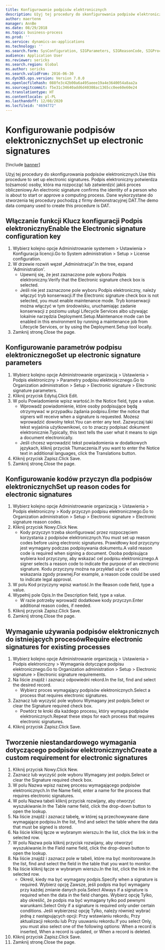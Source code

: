 ```yaml
---
title: Konfigurowanie podpisów elektronicznych
description: Użyj tej procedury do skonfigurowania podpisów elektronicznych.
author: maertenm
manager: AnnBe
ms.date: 08/29/2018
ms.topic: business-process
ms.prod: ''
ms.service: dynamics-ax-applications
ms.technology: ''
ms.search.form: SysConfiguration, SIGParameters, SIGReasonCode, SIGProcSetup
audience: Application User
ms.reviewer: sericks
ms.search.region: Global
ms.author: sericks
ms.search.validFrom: 2016-06-30
ms.dyn365.ops.version: Version 7.0.0
ms.openlocfilehash: 088fe3c42b00a6a495aeee19a4e3640054a8aa2a
ms.sourcegitcommit: f5e31c34640add6d40308ac1365cc0ee60e60e24
ms.translationtype: HT
ms.contentlocale: pl-PL
ms.lasthandoff: 12/08/2020
ms.locfileid: "4694772"
---
```

# <a name="set-up-electronic-signatures"></a><span data-ttu-id="df4f5-103">Konfigurowanie podpisów elektronicznych</span><span class="sxs-lookup"><span data-stu-id="df4f5-103">Set up electronic signatures</span></span>

[!include [banner](../../includes/banner.md)]

<span data-ttu-id="df4f5-104">Użyj tej procedury do skonfigurowania podpisów elektronicznych.</span><span class="sxs-lookup"><span data-stu-id="df4f5-104">Use this procedure to set up electronic signatures.</span></span> <span data-ttu-id="df4f5-105">Podpis elektroniczny potwierdza tożsamość osoby, która ma rozpocząć lub zatwierdzić jakiś proces obliczeniowy.</span><span class="sxs-lookup"><span data-stu-id="df4f5-105">An electronic signature confirms the identity of a person who is about to start or approve a computing process.</span></span> <span data-ttu-id="df4f5-106">Dane wykorzystane do stworzenia tej procedury pochodzą z firmy demonstracyjnej DAT.</span><span class="sxs-lookup"><span data-stu-id="df4f5-106">The demo data company used to create this procedure is DAT.</span></span>


## <a name="enable-the-electronic-signature-configuration-key"></a><span data-ttu-id="df4f5-107">Włączanie funkcji Klucz konfiguracji Podpis elektroniczny</span><span class="sxs-lookup"><span data-stu-id="df4f5-107">Enable the Electronic signature configuration key</span></span>
1. <span data-ttu-id="df4f5-108">Wybierz kolejno opcje Administrowanie systemem > Ustawienia > Konfiguracja licencji.</span><span class="sxs-lookup"><span data-stu-id="df4f5-108">Go to System administration > Setup > License configuration.</span></span>
2. <span data-ttu-id="df4f5-109">W drzewie rozwiń węzeł „Administracja”.</span><span class="sxs-lookup"><span data-stu-id="df4f5-109">In the tree, expand 'Administration'.</span></span>
    * <span data-ttu-id="df4f5-110">Upewnij się, że jest zaznaczone pole wyboru Podpis elektroniczny.</span><span class="sxs-lookup"><span data-stu-id="df4f5-110">Verify that the Electronic signature check box is selected.</span></span>  
    * <span data-ttu-id="df4f5-111">Jeśli nie jest zaznaczone pole wyboru Podpis elektroniczny, należy włączyć tryb konserwacji.</span><span class="sxs-lookup"><span data-stu-id="df4f5-111">If the Electronic signature check box is not selected, you must enable maintenance mode.</span></span> <span data-ttu-id="df4f5-112">Tryb konserwacji można włączyć w tym środowisku, uruchamiając zadanie konserwacji z poziomu usługi Lifecycle Services albo używając lokalnie narzędzia Deployment.Setup.</span><span class="sxs-lookup"><span data-stu-id="df4f5-112">Maintenance mode can be enabled in this environment by running a maintenance job from Lifecycle Services, or by using the Deployment.Setup tool locally.</span></span>  
3. <span data-ttu-id="df4f5-113">Zamknij stronę.</span><span class="sxs-lookup"><span data-stu-id="df4f5-113">Close the page.</span></span>

## <a name="set-up-electronic-signature-parameters"></a><span data-ttu-id="df4f5-114">Konfigurowanie parametrów podpisu elektronicznego</span><span class="sxs-lookup"><span data-stu-id="df4f5-114">Set up electronic signature parameters</span></span>
1. <span data-ttu-id="df4f5-115">Wybierz kolejno opcje Administrowanie organizacją > Ustawienia > Podpis elektroniczny > Parametry podpisu elektronicznego.</span><span class="sxs-lookup"><span data-stu-id="df4f5-115">Go to Organization administration > Setup > Electronic signature > Electronic signature parameters.</span></span>
2. <span data-ttu-id="df4f5-116">Kliknij przycisk Edytuj.</span><span class="sxs-lookup"><span data-stu-id="df4f5-116">Click Edit.</span></span>
3. <span data-ttu-id="df4f5-117">W polu Powiadomienie wpisz wartość.</span><span class="sxs-lookup"><span data-stu-id="df4f5-117">In the Notice field, type a value.</span></span>
    * <span data-ttu-id="df4f5-118">Wprowadź powiadomienie, które osoby podpisujące będą otrzymywać w przypadku żądania podpisu.</span><span class="sxs-lookup"><span data-stu-id="df4f5-118">Enter the notice that signers will receive when a signature is requested.</span></span> <span data-ttu-id="df4f5-119">Możesz wprowadzić dowolny tekst.</span><span class="sxs-lookup"><span data-stu-id="df4f5-119">You can enter any text.</span></span> <span data-ttu-id="df4f5-120">Zazwyczaj taki tekst wyjaśnia użytkownikowi, co to znaczy podpisać dokument elektronicznie.</span><span class="sxs-lookup"><span data-stu-id="df4f5-120">Typically, this text tells the user what it means to sign a document electronically.</span></span>  
    * <span data-ttu-id="df4f5-121">Jeśli chcesz wprowadzić tekst powiadomienia w dodatkowych językach, kliknij przycisk Tłumaczenia.</span><span class="sxs-lookup"><span data-stu-id="df4f5-121">If you want to enter the Notice text in additional languages, click the Translations button.</span></span>  
4. <span data-ttu-id="df4f5-122">Kliknij przycisk Zapisz.</span><span class="sxs-lookup"><span data-stu-id="df4f5-122">Click Save.</span></span>
5. <span data-ttu-id="df4f5-123">Zamknij stronę.</span><span class="sxs-lookup"><span data-stu-id="df4f5-123">Close the page.</span></span>

## <a name="set-up-reason-codes-for-electronic-signatures"></a><span data-ttu-id="df4f5-124">Konfigurowanie kodów przyczyn dla podpisów elektronicznych</span><span class="sxs-lookup"><span data-stu-id="df4f5-124">Set up reason codes for electronic signatures</span></span>
1. <span data-ttu-id="df4f5-125">Wybierz kolejno opcje Administrowanie organizacją > Ustawienia > Podpis elektroniczny > Kody przyczyn podpisu elektronicznego.</span><span class="sxs-lookup"><span data-stu-id="df4f5-125">Go to Organization administration > Setup > Electronic signature > Electronic signature reason codes.</span></span>
2. <span data-ttu-id="df4f5-126">Kliknij przycisk Nowy.</span><span class="sxs-lookup"><span data-stu-id="df4f5-126">Click New.</span></span>
    * <span data-ttu-id="df4f5-127">Kody przyczyn trzeba skonfigurować przez rozpoczęciem korzystania z podpisów elektronicznych.</span><span class="sxs-lookup"><span data-stu-id="df4f5-127">You must set up reason codes before using electronic signatures.</span></span> <span data-ttu-id="df4f5-128">Prawidłowy kod przyczyny jest wymagany podczas podpisywania dokumentu.</span><span class="sxs-lookup"><span data-stu-id="df4f5-128">A valid reason code is required when signing a document.</span></span>     <span data-ttu-id="df4f5-129">Osoba podpisująca wybiera kod przyczyny, aby wskazać cel podpisu elektronicznego.</span><span class="sxs-lookup"><span data-stu-id="df4f5-129">A signer selects a reason code to indicate the purpose of an electronic signature.</span></span> <span data-ttu-id="df4f5-130">Kodu przyczyny można na przykład użyć w celu wskazania zgody prawnej.</span><span class="sxs-lookup"><span data-stu-id="df4f5-130">For example, a reason code could be used to indicate legal approval.</span></span>  
3. <span data-ttu-id="df4f5-131">W polu Kod przyczyny wpisz wartość.</span><span class="sxs-lookup"><span data-stu-id="df4f5-131">In the Reason code field, type a value.</span></span>
4. <span data-ttu-id="df4f5-132">Wypełnij pole Opis.</span><span class="sxs-lookup"><span data-stu-id="df4f5-132">In the Description field, type a value.</span></span>
    * <span data-ttu-id="df4f5-133">W razie potrzeby wprowadź dodatkowe kody przyczyn.</span><span class="sxs-lookup"><span data-stu-id="df4f5-133">Enter additional reason codes, if needed.</span></span>  
5. <span data-ttu-id="df4f5-134">Kliknij przycisk Zapisz.</span><span class="sxs-lookup"><span data-stu-id="df4f5-134">Click Save.</span></span>
6. <span data-ttu-id="df4f5-135">Zamknij stronę.</span><span class="sxs-lookup"><span data-stu-id="df4f5-135">Close the page.</span></span>

## <a name="require-electronic-signatures-for-existing-processes"></a><span data-ttu-id="df4f5-136">Wymaganie używania podpisów elektronicznych do istniejących procesów</span><span class="sxs-lookup"><span data-stu-id="df4f5-136">Require electronic signatures for existing processes</span></span>
1. <span data-ttu-id="df4f5-137">Wybierz kolejno opcje Administrowanie organizacją > Ustawienia > Podpis elektroniczny > Wymagania dotyczące podpisu elektronicznego.</span><span class="sxs-lookup"><span data-stu-id="df4f5-137">Go to Organization administration > Setup > Electronic signature > Electronic signature requirements.</span></span>
2. <span data-ttu-id="df4f5-138">Na liście znajdź i zaznacz odpowiedni rekord.</span><span class="sxs-lookup"><span data-stu-id="df4f5-138">In the list, find and select the desired record.</span></span>
    * <span data-ttu-id="df4f5-139">Wybierz proces wymagający podpisów elektronicznych.</span><span class="sxs-lookup"><span data-stu-id="df4f5-139">Select a process that requires electronic signatures.</span></span>  
3. <span data-ttu-id="df4f5-140">Zaznacz lub wyczyść pole wyboru Wymagany jest podpis.</span><span class="sxs-lookup"><span data-stu-id="df4f5-140">Select or clear the Signature required check box.</span></span>
    * <span data-ttu-id="df4f5-141">Powtórz te kroki dla każdego procesu, który wymaga podpisów elektronicznych.</span><span class="sxs-lookup"><span data-stu-id="df4f5-141">Repeat these steps for each process that requires electronic signatures.</span></span>  
4. <span data-ttu-id="df4f5-142">Kliknij przycisk Zapisz.</span><span class="sxs-lookup"><span data-stu-id="df4f5-142">Click Save.</span></span>

## <a name="create-a-custom-requirement-for-electronic-signatures"></a><span data-ttu-id="df4f5-143">Tworzenie niestandardowego wymagania dotyczącego podpisów elektronicznych</span><span class="sxs-lookup"><span data-stu-id="df4f5-143">Create a custom requirement for electronic signatures</span></span>
1. <span data-ttu-id="df4f5-144">Kliknij przycisk Nowy.</span><span class="sxs-lookup"><span data-stu-id="df4f5-144">Click New.</span></span>
2. <span data-ttu-id="df4f5-145">Zaznacz lub wyczyść pole wyboru Wymagany jest podpis.</span><span class="sxs-lookup"><span data-stu-id="df4f5-145">Select or clear the Signature required check box.</span></span>
3. <span data-ttu-id="df4f5-146">W polu Nazwa wpisz nazwę procesu wymagającego podpisów elektronicznych.</span><span class="sxs-lookup"><span data-stu-id="df4f5-146">In the Name field, enter a name for the process that requires electronic signatures.</span></span>
4. <span data-ttu-id="df4f5-147">W polu Nazwa tabeli kliknij przycisk rozwijany, aby otworzyć wyszukiwanie.</span><span class="sxs-lookup"><span data-stu-id="df4f5-147">In the Table name field, click the drop-down button to open the lookup.</span></span>
5. <span data-ttu-id="df4f5-148">Na liście znajdź i zaznacz tabelę, w której są przechowywane dane wymagające podpisu.</span><span class="sxs-lookup"><span data-stu-id="df4f5-148">In the list, find and select the table where the data that must be signed is stored.</span></span>
6. <span data-ttu-id="df4f5-149">Na liście kliknij łącze w wybranym wierszu.</span><span class="sxs-lookup"><span data-stu-id="df4f5-149">In the list, click the link in the selected row.</span></span>
7. <span data-ttu-id="df4f5-150">W polu Nazwa pola kliknij przycisk rozwijany, aby otworzyć wyszukiwanie.</span><span class="sxs-lookup"><span data-stu-id="df4f5-150">In the Field name field, click the drop-down button to open the lookup.</span></span>
8. <span data-ttu-id="df4f5-151">Na liście znajdź i zaznacz pole w tabeli, które ma być monitorowane.</span><span class="sxs-lookup"><span data-stu-id="df4f5-151">In the list, find and select the field in the table that you want to monitor.</span></span>
9. <span data-ttu-id="df4f5-152">Na liście kliknij łącze w wybranym wierszu.</span><span class="sxs-lookup"><span data-stu-id="df4f5-152">In the list, click the link in the selected row.</span></span>
    * <span data-ttu-id="df4f5-153">Określ, kiedy ma być wymagany podpis.</span><span class="sxs-lookup"><span data-stu-id="df4f5-153">Specify when a signature is required.</span></span>     <span data-ttu-id="df4f5-154">Wybierz opcję Zawsze, jeśli podpis ma być wymagany przy każdej zmianie danych pola.</span><span class="sxs-lookup"><span data-stu-id="df4f5-154">Select Always if a signature is required when the data in the field changes.</span></span>     <span data-ttu-id="df4f5-155">Wybierz opcję Tylko, aby określić, że podpis ma być wymagany tylko pod pewnymi warunkami.</span><span class="sxs-lookup"><span data-stu-id="df4f5-155">Select Only if a signature is required only under certain conditions.</span></span> <span data-ttu-id="df4f5-156">Jeśli wybierzesz opcję Tylko, należy również wybrać jedną z następujących opcji: Przy wstawianiu rekordu, Przy aktualizacji rekordu lub Przy usuwaniu rekordu.</span><span class="sxs-lookup"><span data-stu-id="df4f5-156">If you select Only, you must also select one of the following options: When a record is inserted, When a record is updated, or When a record is deleted.</span></span>  
10. <span data-ttu-id="df4f5-157">Kliknij przycisk Zapisz.</span><span class="sxs-lookup"><span data-stu-id="df4f5-157">Click Save.</span></span>
11. <span data-ttu-id="df4f5-158">Zamknij stronę.</span><span class="sxs-lookup"><span data-stu-id="df4f5-158">Close the page.</span></span>

